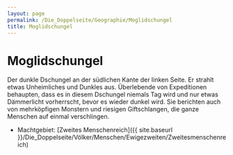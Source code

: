 ```yaml
---
layout: page
permalink: /Die_Doppelseite/Geographie/Moglidschungel
title: Moglidschungel
---
```


# Moglidschungel

Der dunkle Dschungel an der südlichen Kante der linken Seite. Er strahlt etwas Unheimliches und Dunkles aus. Überlebende von Expeditionen behaupten, dass es in diesem Dschungel niemals Tag wird und nur etwas Dämmerlicht vorherrscht, bevor es wieder dunkel wird. Sie berichten auch von mehrköpfigen Monstern und riesigen Giftschlangen, die ganze Menschen auf einmal verschlingen.

- Machtgebiet: [Zweites Menschenreich]({{ site.baseurl }}/Die_Doppelseite/Völker/Menschen/Ewigezweiten/Zweitesmenschenreich)

